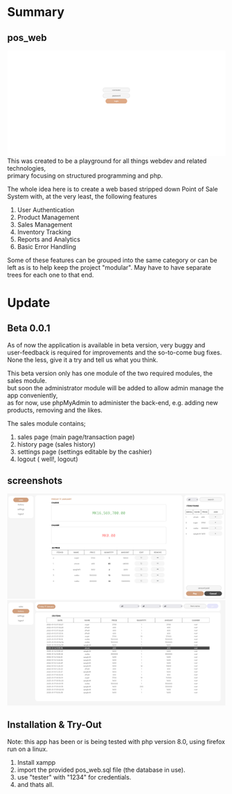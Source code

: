 # Summary
## pos_web
![home screen](https://github.com/Javanoo/pos_web/blob/main/pos1.png)
This was created to be a playground for all things webdev and related technologies,<br> primary focusing on structured programming and php. 

The whole idea here is to create a web based stripped down Point of Sale System with, at the very least, the following features

1. User Authentication
2. Product Management
3. Sales Management
4. Inventory Tracking
5. Reports and Analytics
6. Basic Error Handling

Some of these features can be grouped into the same category or can be left as is to help keep the project "modular". May have to have separate trees for each one to that end.

# Update
## Beta 0.0.1
As of now the application is available in beta version, very buggy and <br> user-feedback is required for improvements and the so-to-come bug fixes.
None the less, give it a try and tell us what you think.<br>

This beta version only has one module of the two required modules, the sales module.<br>
but soon the administrator module will be added to allow admin manage the app conveniently,<br> as for now,
use phpMyAdmin to administer the back-end, e.g. adding new products, removing and the likes.

The sales module contains;
  1. sales page (main page/transaction page)
  2. history page (sales history)
  3. settings page (settings editable by the cashier)
  4. logout ( well!, logout)

## screenshots
![home screen](https://github.com/Javanoo/pos_web/blob/main/pos2.png)
![home screen](https://github.com/Javanoo/pos_web/blob/main/pos3.png)


## Installation & Try-Out
Note: this app has been or is being tested with php version 8.0, using firefox run on a linux.
1. Install xampp
2. import the provided pos_web.sql file (the database in use).
3. use "tester" with "1234" for credentials.
4. and thats all. 
